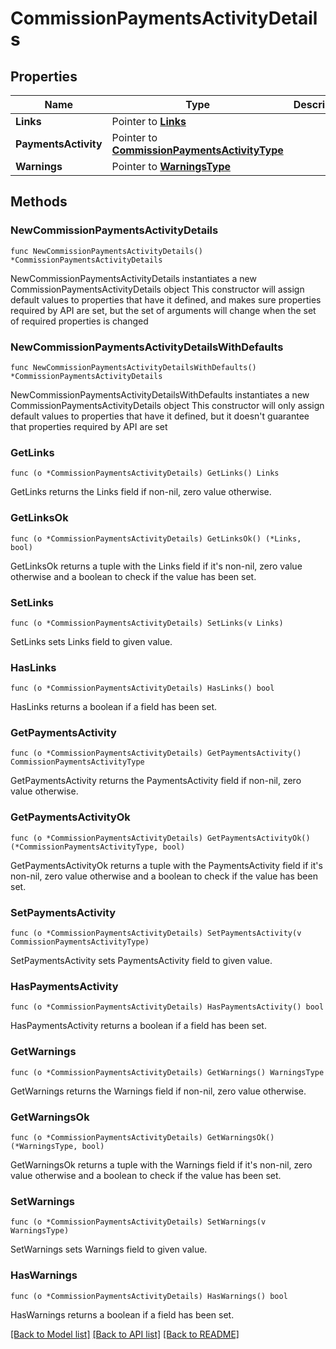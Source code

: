 # CommissionPaymentsActivityDetails

## Properties

Name | Type | Description | Notes
------------ | ------------- | ------------- | -------------
**Links** | Pointer to [**Links**](Links.md) |  | [optional] 
**PaymentsActivity** | Pointer to [**CommissionPaymentsActivityType**](CommissionPaymentsActivityType.md) |  | [optional] 
**Warnings** | Pointer to [**WarningsType**](WarningsType.md) |  | [optional] 

## Methods

### NewCommissionPaymentsActivityDetails

`func NewCommissionPaymentsActivityDetails() *CommissionPaymentsActivityDetails`

NewCommissionPaymentsActivityDetails instantiates a new CommissionPaymentsActivityDetails object
This constructor will assign default values to properties that have it defined,
and makes sure properties required by API are set, but the set of arguments
will change when the set of required properties is changed

### NewCommissionPaymentsActivityDetailsWithDefaults

`func NewCommissionPaymentsActivityDetailsWithDefaults() *CommissionPaymentsActivityDetails`

NewCommissionPaymentsActivityDetailsWithDefaults instantiates a new CommissionPaymentsActivityDetails object
This constructor will only assign default values to properties that have it defined,
but it doesn't guarantee that properties required by API are set

### GetLinks

`func (o *CommissionPaymentsActivityDetails) GetLinks() Links`

GetLinks returns the Links field if non-nil, zero value otherwise.

### GetLinksOk

`func (o *CommissionPaymentsActivityDetails) GetLinksOk() (*Links, bool)`

GetLinksOk returns a tuple with the Links field if it's non-nil, zero value otherwise
and a boolean to check if the value has been set.

### SetLinks

`func (o *CommissionPaymentsActivityDetails) SetLinks(v Links)`

SetLinks sets Links field to given value.

### HasLinks

`func (o *CommissionPaymentsActivityDetails) HasLinks() bool`

HasLinks returns a boolean if a field has been set.

### GetPaymentsActivity

`func (o *CommissionPaymentsActivityDetails) GetPaymentsActivity() CommissionPaymentsActivityType`

GetPaymentsActivity returns the PaymentsActivity field if non-nil, zero value otherwise.

### GetPaymentsActivityOk

`func (o *CommissionPaymentsActivityDetails) GetPaymentsActivityOk() (*CommissionPaymentsActivityType, bool)`

GetPaymentsActivityOk returns a tuple with the PaymentsActivity field if it's non-nil, zero value otherwise
and a boolean to check if the value has been set.

### SetPaymentsActivity

`func (o *CommissionPaymentsActivityDetails) SetPaymentsActivity(v CommissionPaymentsActivityType)`

SetPaymentsActivity sets PaymentsActivity field to given value.

### HasPaymentsActivity

`func (o *CommissionPaymentsActivityDetails) HasPaymentsActivity() bool`

HasPaymentsActivity returns a boolean if a field has been set.

### GetWarnings

`func (o *CommissionPaymentsActivityDetails) GetWarnings() WarningsType`

GetWarnings returns the Warnings field if non-nil, zero value otherwise.

### GetWarningsOk

`func (o *CommissionPaymentsActivityDetails) GetWarningsOk() (*WarningsType, bool)`

GetWarningsOk returns a tuple with the Warnings field if it's non-nil, zero value otherwise
and a boolean to check if the value has been set.

### SetWarnings

`func (o *CommissionPaymentsActivityDetails) SetWarnings(v WarningsType)`

SetWarnings sets Warnings field to given value.

### HasWarnings

`func (o *CommissionPaymentsActivityDetails) HasWarnings() bool`

HasWarnings returns a boolean if a field has been set.


[[Back to Model list]](../README.md#documentation-for-models) [[Back to API list]](../README.md#documentation-for-api-endpoints) [[Back to README]](../README.md)



